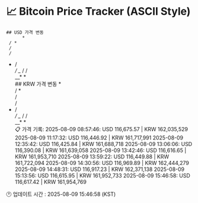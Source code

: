 # 📈 Bitcoin Price Tracker (ASCII Style)
    ## USD 가격 변동 
          *   
     / *  
     /    
     /    
*    /    
    */  _*
   / /    
 __* *    
    ## KRW 가격 변동
          *   
     / *  
     /    
     /    
*    /    
    */  _*
   / /    
 __* *    
    📋 가격 기록:
    2025-08-09 08:57:46: USD 116,675.57 | KRW 162,035,529
2025-08-09 11:17:32: USD 116,446.92 | KRW 161,717,991
2025-08-09 12:35:42: USD 116,425.84 | KRW 161,688,718
2025-08-09 13:06:06: USD 116,390.08 | KRW 161,639,058
2025-08-09 13:42:46: USD 116,616.65 | KRW 161,953,710
2025-08-09 13:59:22: USD 116,449.88 | KRW 161,722,094
2025-08-09 14:30:56: USD 116,969.89 | KRW 162,444,279
2025-08-09 14:48:31: USD 116,917.23 | KRW 162,371,138
2025-08-09 15:13:56: USD 116,615.95 | KRW 161,952,733
2025-08-09 15:46:58: USD 116,617.42 | KRW 161,954,769
    
🕐 업데이트 시간 : 2025-08-09 15:46:58 (KST)
